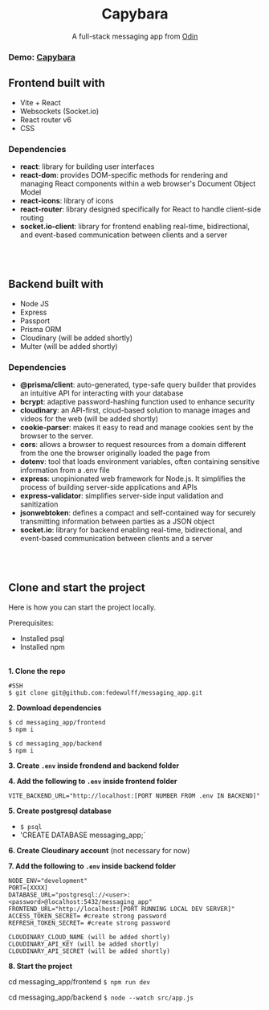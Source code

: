 <h1 align="center">Capybara</h1>

<p align="center">A full-stack messaging app from <a href="https://www.theodinproject.com/lessons/nodejs-messaging-app">Odin</a></p>

<h3>Demo: <a href="https://messaging-app-frontend-f0xb.onrender.com">Capybara</a></h3>

## Frontend built with

- Vite + React
- Websockets (Socket.io)
- React router v6
- CSS

### Dependencies

- **react**: library for building user interfaces
- **react-dom**: provides DOM-specific methods for rendering and managing React components within a web browser's Document Object Model
- **react-icons**: library of icons
- **react-router**: library designed specifically for React to handle client-side routing
- **socket.io-client**: library for frontend enabling real-time, bidirectional, and event-based communication between clients and a server

<br/><br/>

## Backend built with

- Node JS
- Express
- Passport
- Prisma ORM
- Cloudinary (will be added shortly)
- Multer (will be added shortly)

### Dependencies

- **@prisma/client**: auto-generated, type-safe query builder that provides an intuitive API for interacting with your database
- **bcrypt**: adaptive password-hashing function used to enhance security
- **cloudinary**: an API-first, cloud-based solution to manage images and videos for the web (will be added shortly)
- **cookie-parser**: makes it easy to read and manage cookies sent by the browser to the server.
- **cors**: allows a browser to request resources from a domain different from the one the browser originally loaded the page from
- **dotenv**: tool that loads environment variables, often containing sensitive information from a .env file
- **express**: unopinionated web framework for Node.js. It simplifies the process of building server-side applications and APIs
- **express-validator**: simplifies server-side input validation and sanitization
- **jsonwebtoken**: defines a compact and self-contained way for securely transmitting information between parties as a JSON object
- **socket.io**: library for backend enabling real-time, bidirectional, and event-based communication between clients and a server

<br/><br/>

## Clone and start the project

Here is how you can start the project locally.

Prerequisites:

- Installed psql
- Installed npm
  <br/><br/>

**1. Clone the repo**

```
#SSH
$ git clone git@github.com:fedewulff/messaging_app.git
```

**2. Download dependencies**

```
$ cd messaging_app/frontend
$ npm i

$ cd messaging_app/backend
$ npm i
```

**3. Create `.env` inside frondend and backend folder**

**4. Add the following to `.env` inside frontend folder**

```
VITE_BACKEND_URL="http://localhost:[PORT NUMBER FROM .env IN BACKEND]"
```

**5. Create postgresql database**

- `$ psql`
- 'CREATE DATABASE messaging_app;`

**6. Create Cloudinary account** (not necessary for now)

**7. Add the following to `.env` inside backend folder**

```
NODE_ENV="development"
PORT=[XXXX]
DATABASE_URL="postgresql://<user>:<password>@localhost:5432/messaging_app"
FRONTEND_URL="http://localhost:[PORT RUNNING LOCAL DEV SERVER]"
ACCESS_TOKEN_SECRET= #create strong password
REFRESH_TOKEN_SECRET= #create strong password

CLOUDINARY_CLOUD_NAME (will be added shortly)
CLOUDINARY_API_KEY (will be added shortly)
CLOUDINARY_API_SECRET (will be added shortly)

```

**8. Start the project**

cd messaging_app/frontend `$ npm run dev`

cd messaging_app/backend `$ node --watch src/app.js `
